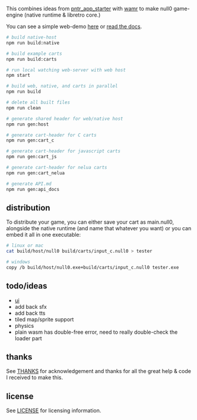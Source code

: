 This combines ideas from [pntr_app_starter](https://github.com/RobLoach/pntr_app_starter) with [wamr](https://github.com/bytecodealliance/wasm-micro-runtime) to make null0 game-engine (native runtime & libretro core.)

You can see a simple web-demo [here](https://notnullgames.github.io/null0) or [read the docs](https://notnullgames.vercel.app/null0).

```bash
# build native-host
npm run build:native

# build example carts
npm run build:carts

# run local watching web-server with web host
npm start

# build web, native, and carts in parallel
npm run build

# delete all built files
npm run clean

# generate shared header for web/native host
npm run gen:host

# generate cart-header for C carts
npm run gen:cart_c

# generate cart-header for javascript carts
npm run gen:cart_js

# generate cart-header for nelua carts
npm run gen:cart_nelua

# generate API.md
npm run gen:api_docs
```

## distribution

To distribute your game, you can either save your cart as main.null0, alongside the native runtime (and name that whatever you want) or you can embed it all in one executable:

```sh
# linux or mac
cat build/host/null0 build/carts/input_c.null0 > tester

# windows
copy /b build/host/null0.exe+build/carts/input_c.null0 tester.exe
```

## todo/ideas

- [ui](https://github.com/rxi/microui)
- add back sfx
- add back tts
- tiled map/sprite support
- physics
- plain wasm has double-free error, need to really double-check the loader part

## thanks

See [THANKS](THANKS.md) for acknowledgement and thanks for all the great help & code I received to make this.

## license

See [LICENSE](LICENSE) for licensing information.
